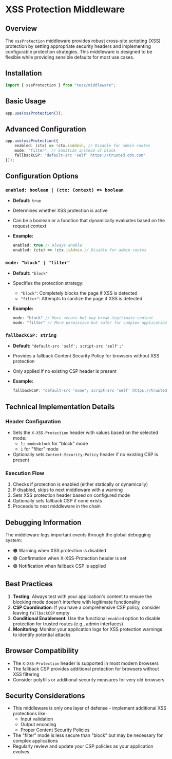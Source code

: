 # XSS Protection Middleware

## Overview

The `xssProtection` middleware provides robust cross-site scripting (XSS) protection by setting appropriate security headers and implementing configurable protection strategies. This middleware is designed to be flexible while providing sensible defaults for most use cases.

## Installation

```typescript
import { xssProtection } from "tezx/middleware";
```

## Basic Usage

```typescript
app.use(xssProtection());
```

## Advanced Configuration

```typescript
app.use(xssProtection({
    enabled: (ctx) => !ctx.isAdmin, // Disable for admin routes
    mode: "filter", // Sanitize instead of block
    fallbackCSP: "default-src 'self' https://trusted.cdn.com"
}));
```

## Configuration Options

### `enabled: boolean | (ctx: Context) => boolean`

- **Default:** `true`
- Determines whether XSS protection is active
- Can be a boolean or a function that dynamically evaluates based on the request context
- **Example:**

  ```typescript
  enabled: true // Always enable
  enabled: (ctx) => !ctx.isAdmin // Disable for admin routes
  ```

### `mode: "block" | "filter"`

- **Default:** `"block"`
- Specifies the protection strategy:
  - `"block"`: Completely blocks the page if XSS is detected
  - `"filter"`: Attempts to sanitize the page if XSS is detected
- **Example:**

  ```typescript
  mode: "block" // More secure but may break legitimate content
  mode: "filter" // More permissive but safer for complex applications
  ```

### `fallbackCSP: string`

- **Default:** `"default-src 'self'; script-src 'self';"`
- Provides a fallback Content Security Policy for browsers without XSS protection
- Only applied if no existing CSP header is present
- **Example:**

  ```typescript
  fallbackCSP: "default-src 'none'; script-src 'self' https://trusted.cdn.com"
  ```

## Technical Implementation Details

### Header Configuration

- Sets the `X-XSS-Protection` header with values based on the selected mode:
  - `1; mode=block` for "block" mode
  - `1` for "filter" mode
- Optionally sets `Content-Security-Policy` header if no existing CSP is present

### Execution Flow

1. Checks if protection is enabled (either statically or dynamically)
2. If disabled, skips to next middleware with a warning
3. Sets XSS protection header based on configured mode
4. Optionally sets fallback CSP if none exists
5. Proceeds to next middleware in the chain

## Debugging Information

The middleware logs important events through the global debugging system:

- 🟠 Warning when XSS protection is disabled
- 🟢 Confirmation when X-XSS-Protection header is set
- 🟣 Notification when fallback CSP is applied

## Best Practices

1. **Testing**: Always test with your application's content to ensure the blocking mode doesn't interfere with legitimate functionality
2. **CSP Coordination**: If you have a comprehensive CSP policy, consider leaving `fallbackCSP` empty
3. **Conditional Enablement**: Use the functional `enabled` option to disable protection for trusted routes (e.g., admin interfaces)
4. **Monitoring**: Monitor your application logs for XSS protection warnings to identify potential attacks

## Browser Compatibility

- The `X-XSS-Protection` header is supported in most modern browsers
- The fallback CSP provides additional protection for browsers without XSS filtering
- Consider polyfills or additional security measures for very old browsers

## Security Considerations

- This middleware is only one layer of defense - implement additional XSS protections like:
  - Input validation
  - Output encoding
  - Proper Content Security Policies
- The "filter" mode is less secure than "block" but may be necessary for complex applications
- Regularly review and update your CSP policies as your application evolves
